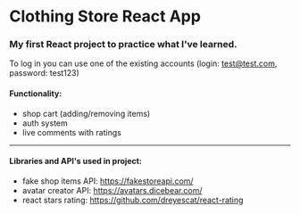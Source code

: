 # Clothing Store React App

### My first React project to practice what I've learned.

To log in you can use one of the existing accounts (login: test@test.com, password: test123)

#### Functionality:

- shop cart (adding/removing items)
- auth system
- live comments with ratings

---

#### Libraries and API's used in project:

- fake shop items API: https://fakestoreapi.com/
- avatar creator API: https://avatars.dicebear.com/
- react stars rating: https://github.com/dreyescat/react-rating

